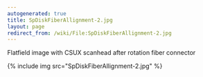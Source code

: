 ```yaml
---
autogenerated: true
title: SpDiskFiberAllignment-2.jpg
layout: page
redirect_from: /wiki/File:SpDiskFiberAllignment-2.jpg
---
```


Flatfield image with CSUX scanhead after rotation fiber connector

{% include img src="SpDiskFiberAllignment-2.jpg" %}

